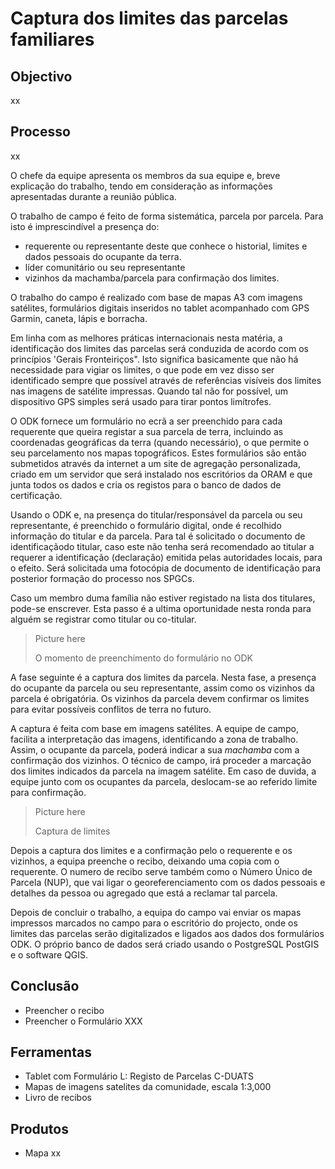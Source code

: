 # Captura dos limites das parcelas familiares

## Objectivo

xx

## Processo

xx

O chefe da equipe apresenta os membros da sua equipe e, breve explicação do trabalho, tendo em consideração as informações apresentadas durante a reunião pública.

O trabalho de campo é feito de forma sistemática, parcela por parcela. Para isto é imprescindível a presença do:

* requerente ou representante deste que conhece o historial, limites e dados pessoais do ocupante da terra.
* líder comunitário ou seu representante
* vizinhos da machamba/parcela para confirmação dos limites.

O trabalho do campo é realizado com base de mapas A3 com imagens satélites, formulários digitais inseridos no tablet acompanhado com GPS Garmin, caneta, lápis e borracha.

Em linha com as melhores práticas internacionais nesta matéria, a identificação dos limites das parcelas será conduzida de acordo com os princípios 'Gerais Fronteiriços". Isto significa basicamente que não há necessidade para vigiar os limites, o que pode em vez disso ser identificado sempre que possível através de referências visíveis dos limites nas imagens de satélite impressas. Quando tal não for possível, um dispositivo GPS simples será usado para tirar pontos limítrofes.

O ODK fornece um formulário no ecrã a ser preenchido para cada requerente que queira registar a sua parcela de terra, incluindo as coordenadas geográficas da terra \(quando necessário\), o que permite o seu parcelamento nos mapas topográficos. Estes formulários são então submetidos através da internet a um site de agregação personalizada, criado em um servidor que será instalado nos escritórios da ORAM e que junta todos os dados e cria os registos para o banco de dados de certificação.

Usando o ODK e, na presença do titular/responsável da parcela ou seu representante, é preenchido o formulário digital, onde é recolhido informação do titular e da parcela. Para tal é solicitado o documento de identificaçãodo titular, caso este não tenha será recomendado ao titular a requerer a identificação \(declaração\) emitida pelas autoridades locais, para o efeito. Será solicitada uma fotocópia de documento de identificação para posterior formação do processo nos SPGCs.

Caso um membro duma família não estiver registado na lista dos titulares, pode-se enscrever. Esta passo é a ultima oportunidade nesta ronda para alguém se registrar como titular ou co-titular.

> Picture here
>
> O momento de preenchimento do formulário no ODK

A fase seguinte é a captura dos limites da parcela. Nesta fase, a presença do ocupante da parcela ou seu representante, assim como os vizinhos da parcela é obrigatória. Os vizinhos da parcela devem confirmar os limites para evitar possíveis conflitos de terra no futuro.

A captura é feita com base em imagens satélites. A equipe de campo, facilita a interpretação das imagens, identificando a zona de trabalho. Assim, o ocupante da parcela, poderá indicar a sua _machamba_ com a confirmação dos vizinhos. O técnico de campo, irá proceder a marcação dos limites indicados da parcela na imagem satélite. Em caso de duvida, a equipe junto com os ocupantes da parcela, deslocam-se ao referido limite para confirmação.

> Picture here
>
> Captura de limites

Depois a captura dos limites e a confirmação pelo o requerente e os vizinhos, a equipa preenche o recibo, deixando uma copia com o requerente. O numero de recibo serve também como o Número Único de Parcela \(NUP\), que vai ligar o georeferenciamento com os dados pessoais e detalhes da pessoa ou agregado que está a reclamar tal parcela.

Depois de concluir o trabalho, a equipa do campo vai enviar os mapas impressos marcados no campo para o escritório do projecto, onde os limites das parcelas serão digitalizados e ligados aos dados dos formulários ODK. O próprio banco de dados será criado usando o PostgreSQL PostGIS e o software QGIS.

## Conclusão

* Preencher o recibo
* Preencher o Formulário XXX

## Ferramentas

* Tablet com Formulário L: Registo de Parcelas C-DUATS
* Mapas de imagens satelites da comunidade, escala 1:3,000
* Livro de recibos

## Produtos

* Mapa xx



